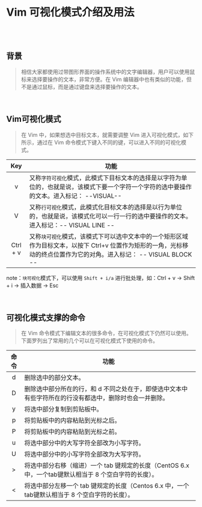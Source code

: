 # Vim 可视化模式介绍及用法

</br>
</br>

## 背景

> 相信大家都使用过带图形界面的操作系统中的文字编辑器，用户可以使用鼠标来选择要操作的文本，非常方便。在 Vim 编辑器中也有类似的功能，但不是通过鼠标，而是通过键盘来选择要操作的文本。

</br>

## Vim可视化模式

> 在 Vim 中，如果想选中目标文本，就需要调整 Vim 进入可视化模式，如下所示，通过在 Vim 命令模式下键入不同的键，可以进入不同的可视化模式。

| Key | 功能 |
| :--: | ---- |
| v | 又称`字符可视化`模式，此模式下目标文本的选择是以字符为单位的，也就是说，该模式下要一个字符一个字符的选中要操作的文本。进入标记： --VISUAL-- |
| V | 又称`行可视化`模式，此模式化目标文本的选择是以行为单位的，也就是说，该模式化可以一行一行的选中要操作的文本。进入标记：-- VISUAL LINE -- |
| Ctrl + v | 又称`块可视化`模式，该模式下可以选中文本中的一个矩形区域作为目标文本，以按下 Ctrl+v 位置作为矩形的一角，光标移动的终点位置作为它的对角。进入标记： -- VISUAL BLOCK -- |

note：`块可视化`模式下，可以使用 `Shift + i/a` 进行批处理，如：Ctrl + v -> Shift + i -> 插入数据 -> Esc

</br>

## 可视化模式支撑的命令

> 在 Vim 命令模式下编辑文本的很多命令，在可视化模式下仍然可以使用。下面罗列出了常用的几个可以在可视化模式下使用的命令。

| 命令 | 功能 |
| :--:| ---- |
| d | 删除选中的部分文本。|
| D | 删除选中部分所在的行，和 d 不同之处在于，即使选中文本中有些字符所在的行没有都选中，删除时也会一并删除。|
| y | 将选中部分复制到剪贴板中。|
| p | 将剪贴板中的内容粘贴到光标之后。|
| P | 将剪贴板中的内容粘贴到光标之前。|
| u | 将选中部分中的大写字符全部改为小写字符。|
| U | 将选中部分中的小写字符全部改为大写字符。|
| > | 将选中部分右移（缩进）一个 tab 键规定的长度（CentOS 6.x 中，一个tab键默认相当于 8 个空白字符的长度）。|
| < | 将选中部分左移一个 tab 键规定的长度（Centos 6.x 中，一个tab键默认相当于 8 个空白字符的长度）。|

</br>
</br>
